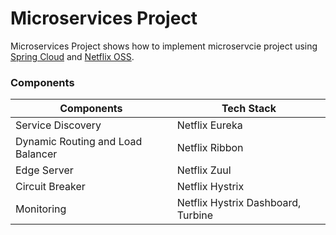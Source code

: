 # Microservices Project

Microservices Project shows how to implement microservcie project using [Spring Cloud](https://spring.io/projects/spring-cloud) and
[Netflix OSS](https://spring.io/projects/spring-cloud-netflix).

### Components

| Components                        | Tech Stack                         |
|-----------------------------------|------------------------------------|
| Service Discovery                 | Netflix Eureka                     |
| Dynamic Routing and Load Balancer | Netflix Ribbon                     |
| Edge Server                       | Netflix Zuul                       |
| Circuit Breaker                   | Netflix Hystrix                    |
| Monitoring                        | Netflix Hystrix Dashboard, Turbine |
